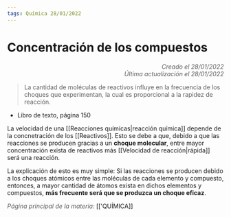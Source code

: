 ```yaml
---
tags: Química 28/01/2022
---
```


# Concentración de los compuestos
<div style="text-align: right; opacity: 0.7; font-style: italic;">Creado el 28/01/2022</div>
<div style="text-align: right; opacity: 0.7; font-style: italic;">Última actualización el 28/01/2022</div>

> La cantidad de moléculas de reactivos influye en la frecuencia de los choques que experimentan, la cual es proporcional a la rapidez de reacción.

- Libro de texto, página 150

La velocidad de una [[Reacciones químicas|reacción química]] depende de la concnetración de los [[Reactivos]]. Esto se debe a que, debido a que las reacciones se producen gracias a un **choque molecular**, entre mayor concentración exista de reactivos más [[Velocidad de reacción|rápida]] será una reacción.

La explicación de esto es muy simple: Si las reacciones se producen debido a los choques atómicos entre las moléculas de cada elemento y compuesto, entonces, a mayor cantidad de átomos exista en dichos elementos y compuestos, **más frecuente será que se produzca un choque eficaz**.

<span style="opacity: 0.7; font-style: italic;">Página principal de la materia:</span> [['QUÍMICA]]